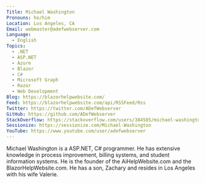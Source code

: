```yaml
---
Title: Michael Washington
Pronouns: he/him
Location: Los Angeles, CA
Email: webmaster@adefwebserver.com
Language:
  - English
Topics:
  - .NET
  - ASP.NET
  - Azure
  - Blazor
  - C#
  - Microsoft Graph
  - Razor
  - Web Development
Blog: https://blazorhelpwebsite.com/
Feed: https://blazorhelpwebsite.com/api/RSSFeed/Rss
Twitter: https://twitter.com/ADefWebserver
GitHub: https://github.com/ADefWebserver
StackOverflow: https://stackoverflow.com/users/384585/michael-washington
Sessionize: https://sessionize.com/Michael-Washington
YouTube: https://www.youtube.com/user/adefwebserver
---
```

Michael Washington is a ASP.NET, C# programmer. He has extensive knowledge in process improvement, billing systems, and student information systems. He is the founder of the AiHelpWebsite.com and the BlazorHelpWebsite.com. He has a son, Zachary and resides in Los Angeles with his wife Valerie.
